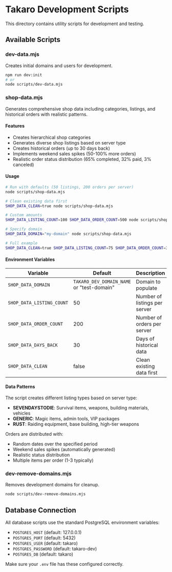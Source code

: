 # Takaro Development Scripts

This directory contains utility scripts for development and testing.

## Available Scripts

### dev-data.mjs
Creates initial domains and users for development.

```bash
npm run dev:init
# or
node scripts/dev-data.mjs
```

### shop-data.mjs
Generates comprehensive shop data including categories, listings, and historical orders with realistic patterns.

#### Features
- Creates hierarchical shop categories
- Generates diverse shop listings based on server type
- Creates historical orders (up to 30 days back)
- Implements weekend sales spikes (50-100% more orders)
- Realistic order status distribution (65% completed, 32% paid, 3% canceled)

#### Usage

```bash
# Run with defaults (50 listings, 200 orders per server)
node scripts/shop-data.mjs

# Clean existing data first
SHOP_DATA_CLEAN=true node scripts/shop-data.mjs

# Custom amounts
SHOP_DATA_LISTING_COUNT=100 SHOP_DATA_ORDER_COUNT=500 node scripts/shop-data.mjs

# Specify domain
SHOP_DATA_DOMAIN="my-domain" node scripts/shop-data.mjs

# Full example
SHOP_DATA_CLEAN=true SHOP_DATA_LISTING_COUNT=75 SHOP_DATA_ORDER_COUNT=300 SHOP_DATA_DAYS_BACK=60 node scripts/shop-data.mjs
```

#### Environment Variables

| Variable | Default | Description |
|----------|---------|-------------|
| `SHOP_DATA_DOMAIN` | `TAKARO_DEV_DOMAIN_NAME` or "test-domain" | Domain to populate |
| `SHOP_DATA_LISTING_COUNT` | 50 | Number of listings per server |
| `SHOP_DATA_ORDER_COUNT` | 200 | Number of orders per server |
| `SHOP_DATA_DAYS_BACK` | 30 | Days of historical data |
| `SHOP_DATA_CLEAN` | false | Clean existing data first |

#### Data Patterns

The script creates different listing types based on server type:
- **SEVENDAYSTODIE**: Survival items, weapons, building materials, vehicles
- **GENERIC**: Magic items, admin tools, VIP packages
- **RUST**: Raiding equipment, base building, high-tier weapons

Orders are distributed with:
- Random dates over the specified period
- Weekend sales spikes (automatically generated)
- Realistic status distribution
- Multiple items per order (1-3 typically)

### dev-remove-domains.mjs
Removes development domains for cleanup.

```bash
node scripts/dev-remove-domains.mjs
```

## Database Connection

All database scripts use the standard PostgreSQL environment variables:
- `POSTGRES_HOST` (default: 127.0.0.1)
- `POSTGRES_PORT` (default: 5432)
- `POSTGRES_USER` (default: takaro)
- `POSTGRES_PASSWORD` (default: takaro-dev)
- `POSTGRES_DB` (default: takaro)

Make sure your `.env` file has these configured correctly.